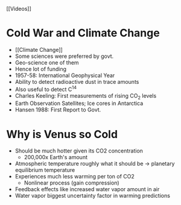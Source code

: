 [[Videos]]
# Cold War and Climate Change
- [[Climate Change]]
- Some sciences were preferred by govt.
- Geo-science one of them
- Hence lot of funding
- 1957-58: International Geophysical Year
- Ability to detect radioactive dust in trace amounts
- Also useful to detect C$^{14}$
- Charles Keeling: First measurements of rising CO$_2$ levels
- Earth Observation Satellites; Ice cores in Antarctica
- Hansen 1988: First Report to Govt.

# Why is Venus so Cold
- Should be much hotter given its CO2 concentration
	- 200,000x Earth's amount
- Atmospheric temperature roughly what it should be -> planetary equilibrium temperature
- Experiences much less warming per ton of CO2
	- Nonlinear process (gain compression)
- Feedback effects like increased water vapor amount in air
- Water vapor biggest uncertainty factor in warming predictions